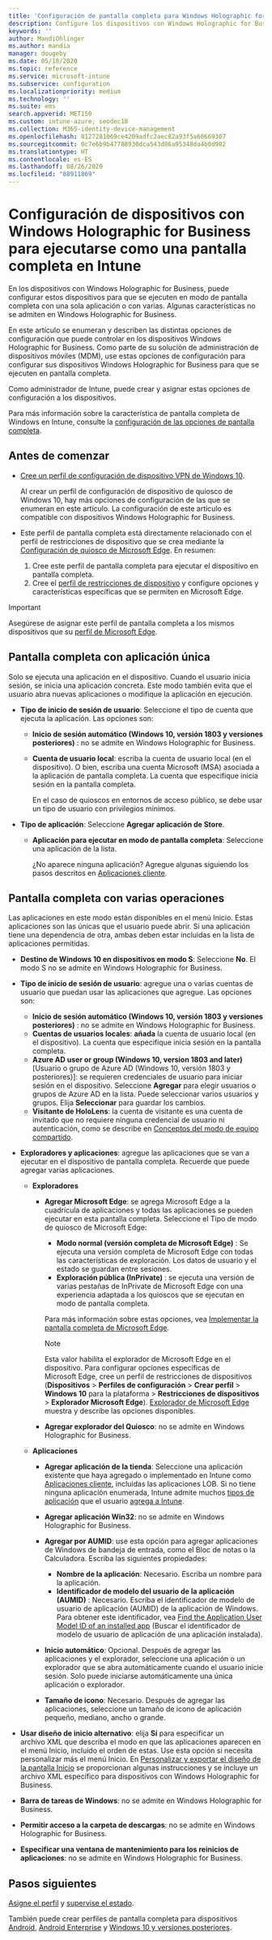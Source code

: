 ```yaml
---
title: 'Configuración de pantalla completa para Windows Holographic for Business en Microsoft Intune: Azure | Microsoft Docs'
description: Configure los dispositivos con Windows Holographic for Business como pantallas completas con una sola aplicación y con varias, personalice el menú Inicio, agregue aplicaciones, muestre la barra de tareas y configure un explorador web en Microsoft Intune.
keywords: ''
author: MandiOhlinger
ms.author: mandia
manager: dougeby
ms.date: 05/18/2020
ms.topic: reference
ms.service: microsoft-intune
ms.subservice: configuration
ms.localizationpriority: medium
ms.technology: ''
ms.suite: ems
search.appverid: MET150
ms.custom: intune-azure; seodec18
ms.collection: M365-identity-device-management
ms.openlocfilehash: 8127281069ce4209adfc2aec82a93f5a60669307
ms.sourcegitcommit: 0c7e6b9b47788930dca543d86a95348da4b0d902
ms.translationtype: HT
ms.contentlocale: es-ES
ms.lasthandoff: 08/26/2020
ms.locfileid: "88911869"
---
```

# <a name="windows-holographic-for-business-device-settings-to-run-as-a-kiosk-in-intune"></a>Configuración de dispositivos con Windows Holographic for Business para ejecutarse como una pantalla completa en Intune

En los dispositivos con Windows Holographic for Business, puede configurar estos dispositivos para que se ejecuten en modo de pantalla completa con una sola aplicación o con varias. Algunas características no se admiten en Windows Holographic for Business.

En este artículo se enumeran y describen las distintas opciones de configuración que puede controlar en los dispositivos Windows Holographic for Business. Como parte de su solución de administración de dispositivos móviles (MDM), use estas opciones de configuración para configurar sus dispositivos Windows Holographic for Business para que se ejecuten en pantalla completa.

Como administrador de Intune, puede crear y asignar estas opciones de configuración a los dispositivos.

Para más información sobre la característica de pantalla completa de Windows en Intune, consulte la [configuración de las opciones de pantalla completa](kiosk-settings.md).

## <a name="before-you-begin"></a>Antes de comenzar

- [Cree un perfil de configuración de dispositivo VPN de Windows 10](kiosk-settings.md#create-the-profile).

  Al crear un perfil de configuración de dispositivo de quiosco de Windows 10, hay más opciones de configuración de las que se enumeran en este artículo. La configuración de este artículo es compatible con dispositivos Windows Holographic for Business.

- Este perfil de pantalla completa está directamente relacionado con el perfil de restricciones de dispositivo que se crea mediante la [Configuración de quiosco de Microsoft Edge](device-restrictions-windows-holographic.md#microsoft-edge-browser). En resumen:

  1. Cree este perfil de pantalla completa para ejecutar el dispositivo en pantalla completa.
  2. Cree el [perfil de restricciones de dispositivo](device-restrictions-windows-holographic.md#microsoft-edge-browser) y configure opciones y características específicas que se permiten en Microsoft Edge.

> [!IMPORTANT]
> Asegúrese de asignar este perfil de pantalla completa a los mismos dispositivos que su [perfil de Microsoft Edge](device-restrictions-windows-holographic.md#microsoft-edge-browser).

## <a name="single-app-full-screen-kiosk"></a>Pantalla completa con aplicación única

Solo se ejecuta una aplicación en el dispositivo. Cuando el usuario inicia sesión, se inicia una aplicación concreta. Este modo también evita que el usuario abra nuevas aplicaciones o modifique la aplicación en ejecución.

- **Tipo de inicio de sesión de usuario**: Seleccione el tipo de cuenta que ejecuta la aplicación. Las opciones son:

  - **Inicio de sesión automático (Windows 10, versión 1803 y versiones posteriores)** : no se admite en Windows Holographic for Business.
  - **Cuenta de usuario local**: escriba la cuenta de usuario local (en el dispositivo). O bien, escriba una cuenta Microsoft (MSA) asociada a la aplicación de pantalla completa. La cuenta que especifique inicia sesión en la pantalla completa.

    En el caso de quioscos en entornos de acceso público, se debe usar un tipo de usuario con privilegios mínimos.

- **Tipo de aplicación**: Seleccione **Agregar aplicación de Store**.

  - **Aplicación para ejecutar en modo de pantalla completa**: Seleccione una aplicación de la lista.

    ¿No aparece ninguna aplicación? Agregue algunas siguiendo los pasos descritos en [Aplicaciones cliente](../apps/apps-add.md).

## <a name="multi-app-kiosk"></a>Pantalla completa con varias operaciones

Las aplicaciones en este modo están disponibles en el menú Inicio. Estas aplicaciones son las únicas que el usuario puede abrir. Si una aplicación tiene una dependencia de otra, ambas deben estar incluidas en la lista de aplicaciones permitidas.

- **Destino de Windows 10 en dispositivos en modo S**: Seleccione **No**. El modo S no se admite en Windows Holographic for Business.

- **Tipo de inicio de sesión de usuario**: agregue una o varias cuentas de usuario que puedan usar las aplicaciones que agregue. Las opciones son:

  - **Inicio de sesión automático (Windows 10, versión 1803 y versiones posteriores)** : no se admite en Windows Holographic for Business.
  - **Cuentas de usuarios locales**: **añada** la cuenta de usuario local (en el dispositivo). La cuenta que especifique inicia sesión en la pantalla completa.
  - **Azure AD user or group (Windows 10, version 1803 and later)** [Usuario o grupo de Azure AD (Windows 10, versión 1803 y posteriores)]: se requieren credenciales de usuario para iniciar sesión en el dispositivo. Seleccione **Agregar** para elegir usuarios o grupos de Azure AD en la lista. Puede seleccionar varios usuarios y grupos. Elija **Seleccionar** para guardar los cambios.
  - **Visitante de HoloLens**: la cuenta de visitante es una cuenta de invitado que no requiere ninguna credencial de usuario ni autenticación, como se describe en [Conceptos del modo de equipo compartido](/windows/configuration/set-up-shared-or-guest-pc#shared-pc-mode-concepts).

- **Exploradores y aplicaciones**: agregue las aplicaciones que se van a ejecutar en el dispositivo de pantalla completa. Recuerde que puede agregar varias aplicaciones.

  - **Exploradores**
    - **Agregar Microsoft Edge**: se agrega Microsoft Edge a la cuadrícula de aplicaciones y todas las aplicaciones se pueden ejecutar en esta pantalla completa. Seleccione el Tipo de modo de quiosco de Microsoft Edge:

      - **Modo normal (versión completa de Microsoft Edge)** : Se ejecuta una versión completa de Microsoft Edge con todas las características de exploración. Los datos de usuario y el estado se guardan entre sesiones.
      - **Exploración pública (InPrivate)** : se ejecuta una versión de varias pestañas de InPrivate de Microsoft Edge con una experiencia adaptada a los quioscos que se ejecutan en modo de pantalla completa.

      Para más información sobre estas opciones, vea [Implementar la pantalla completa de Microsoft Edge](/microsoft-edge/deploy/microsoft-edge-kiosk-mode-deploy#supported-configuration-types).

      > [!NOTE]
      > Esta valor habilita el explorador de Microsoft Edge en el dispositivo. Para configurar opciones específicas de Microsoft Edge, cree un perfil de restricciones de dispositivos (**Dispositivos** > **Perfiles de configuración** > **Crear perfil** > **Windows 10** para la plataforma > **Restricciones de dispositivos** > **Explorador Microsoft Edge**). [Explorador de Microsoft Edge](device-restrictions-windows-holographic.md#microsoft-edge-browser) muestra y describe las opciones disponibles.

    - **Agregar explorador del Quiosco**: no se admite en Windows Holographic for Business.

  - **Aplicaciones**
    - **Agregar aplicación de la tienda**: Seleccione una aplicación existente que haya agregado o implementado en Intune como [Aplicaciones cliente](../apps/apps-add.md), incluidas las aplicaciones LOB. Si no tiene ninguna aplicación enumerada, Intune admite muchos [tipos de aplicación](../apps/apps-add.md) que el usuario [agrega a Intune](../apps/store-apps-windows.md).
    - **Agregar aplicación Win32**: no se admite en Windows Holographic for Business.
    - **Agregar por AUMID**: use esta opción para agregar aplicaciones de Windows de bandeja de entrada, como el Bloc de notas o la Calculadora. Escriba las siguientes propiedades:

      - **Nombre de la aplicación**: Necesario. Escriba un nombre para la aplicación.
      - **Identificador de modelo del usuario de la aplicación (AUMID)** : Necesario. Escriba el identificador de modelo de usuario de aplicación (AUMID) de la aplicación de Windows. Para obtener este identificador, vea [Find the Application User Model ID of an installed app](/windows-hardware/customize/enterprise/find-the-application-user-model-id-of-an-installed-app) (Buscar el identificador de modelo de usuario de aplicación de una aplicación instalada).

    - **Inicio automático**: Opcional. Después de agregar las aplicaciones y el explorador, seleccione una aplicación o un explorador que se abra automáticamente cuando el usuario inicie sesión. Solo puede iniciarse automáticamente una única aplicación o explorador.
    - **Tamaño de icono**: Necesario. Después de agregar las aplicaciones, seleccione un tamaño de icono de aplicación pequeño, mediano, ancho o grande.

- **Usar diseño de inicio alternativo**: elija **Sí** para especificar un archivo XML que describa el modo en que las aplicaciones aparecen en el menú Inicio, incluido el orden de estas. Use esta opción si necesita personalizar más el menú Inicio. En [Personalizar y exportar el diseño de la pantalla Inicio](/hololens/hololens-kiosk#start-layout-for-hololens) se proporcionan algunas instrucciones y se incluye un archivo XML específico para dispositivos con Windows Holographic for Business.

- **Barra de tareas de Windows**: no se admite en Windows Holographic for Business.
- **Permitir acceso a la carpeta de descargas**: no se admite en Windows Holographic for Business.
- **Especificar una ventana de mantenimiento para los reinicios de aplicaciones**: no se admite en Windows Holographic for Business.

## <a name="next-steps"></a>Pasos siguientes

[Asigne el perfil](device-profile-assign.md) y [supervise el estado](device-profile-monitor.md).

También puede crear perfiles de pantalla completa para dispositivos [Android](device-restrictions-android.md#kiosk), [Android Enterprise](device-restrictions-android-for-work.md#device-experience) y [Windows 10 y versiones posteriores](kiosk-settings-windows.md).